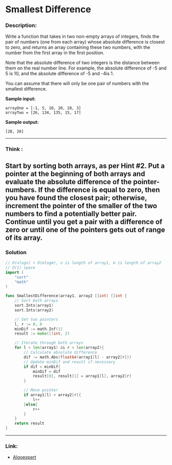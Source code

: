 # Smallest Difference

### Description:  
Write a function that takes in two non-empty arrays of integers, finds the pair of
numbers (one from each array) whose absolute difference is closest to zero, and
returns an array containing these two numbers, with the number from the first
array in the first position.

Note that the absolute difference of two integers is the distance between them on
the real number line. For example, the absolute difference of -5 and 5 is 10, and
the absolute difference of -5 and -4is 1.

You can assume that there will only be one pair of numbers with the smallest
difference.

**Sample input:**  
```
arrayOne = [-1, 5, 10, 20, 28, 3]
arrayTwo = [26, 134, 135, 15, 17]

```

**Sample output:**  
```
[28, 26]
```


---
### Think :
Start by sorting both arrays, as per Hint #2. Put a pointer at the beginning of both arrays and evaluate the absolute difference of the pointer-numbers. If the difference is equal to zero, then you have found the closest pair; otherwise, increment the pointer of the smaller of the two numbers to find a potentially better pair. Continue until you get a pair with a difference of zero or until one of the pointers gets out of range of its array.
---
### Solution
```go
// O(nlogn) + O(mlogm), n is length of array1, m is length of array2
// O(1) space
import (
    "sort"
    "math"
)

func SmallestDifference(array1, array2 []int) []int {
    // Sort both arrays
    sort.Ints(array1)
    sort.Ints(array2)

    // Set two pointers
    l, r := 0, 0
    minDif := math.Inf(1)
    result := make([]int, 2)

    // Iterate through both arrays
    for l < len(array1) && r < len(array2){
        // Calculate absolute difference
        dif := math.Abs(float64(array1[l] - array2[r]))
        // Update minDif and result if necessary
        if dif < minDif{
            minDif = dif
            result[0], result[1] = array1[l], array2[r]
        }

        // Move pointer
        if array1[l] < array2[r]{
            l++
        }else{
            r++
        }
    }
    return result
}
```
---

### Link:
- [Algoexpert](https://www.algoexpert.io/questions/smallest-difference)